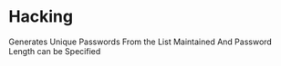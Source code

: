 # Hacking

Generates Unique Passwords From the List Maintained And Password Length can be Specified

